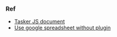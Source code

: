 ### Ref

- [Tasker JS document](https://tasker.joaoapps.com/userguide/en/javascript.html)
- [Use google spreadsheet without plugin](https://forum.joaoapps.com/index.php?resources/add-a-row-of-data-to-a-google-spreadsheet-no-plugins.383/)
